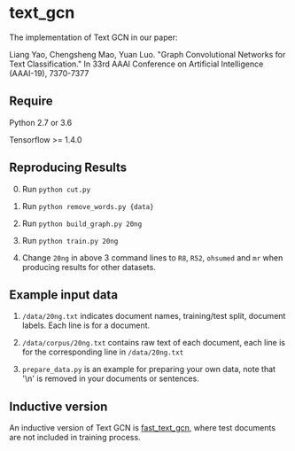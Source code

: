 # text_gcn

The implementation of Text GCN in our paper:

Liang Yao, Chengsheng Mao, Yuan Luo. "Graph Convolutional Networks for Text Classification." In 33rd AAAI Conference on Artificial Intelligence (AAAI-19), 7370-7377


## Require

Python 2.7 or 3.6

Tensorflow >= 1.4.0

## Reproducing Results

0. Run `python cut.py`

1. Run `python remove_words.py {data}`

2. Run `python build_graph.py 20ng`

3. Run `python train.py 20ng`

4. Change `20ng` in above 3 command lines to `R8`, `R52`, `ohsumed` and `mr` when producing results for other datasets.

## Example input data

1. `/data/20ng.txt` indicates document names, training/test split, document labels. Each line is for a document.

2. `/data/corpus/20ng.txt` contains raw text of each document, each line is for the corresponding line in `/data/20ng.txt`

3. `prepare_data.py` is an example for preparing your own data, note that '\n' is removed in your documents or sentences.

## Inductive version

An inductive version of Text GCN is [fast_text_gcn](https://github.com/yao8839836/fast_text_gcn), where test documents are not included in training process.

